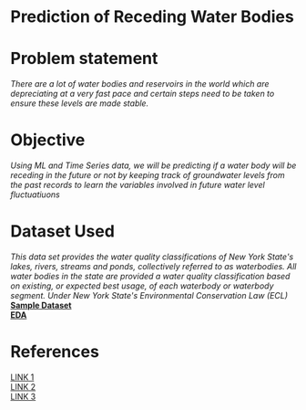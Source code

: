 # Prediction of Receding Water Bodies
# Problem statement
*There are a lot of water bodies and reservoirs in the world which are depreciating at a very fast pace and certain steps need to be taken to ensure these levels are made stable.*

# Objective
*Using ML and Time Series data, we will be predicting if a water body will be receding in the future or not by keeping track of groundwater levels from the past records to learn the variables involved in future water level fluctuatiuons*
# Dataset Used
_This data set provides the water quality classifications of New York State's lakes, rivers, streams and ponds, collectively referred to as waterbodies. All water bodies in the state are provided a water quality classification based on existing, or expected best usage, of each waterbody or waterbody segment. Under New York State's Environmental Conservation Law (ECL)_
[**Sample Dataset**](https://www.kaggle.com/c/acea-water-prediction/data)
<br/>
[**EDA**](https://show.zohopublic.in/publish/WkFOOjYwMDExODI3NDQ4OjE2MzcyMzUzMzgwNTg)

# References
[LINK 1](https://hatarilabs.com/ih-en/delineate-water-bodies-lakes-from-landsat-8-using-machine-learning-with-python-and-qgis-tutorial)
<br/>
[LINK 2](https://www.hindawi.com/journals/abb/2020/6659314/#abstract)
<br />
[LINK 3](https://www.kaggle.com/iamleonie/intro-to-time-series-forecasting)


